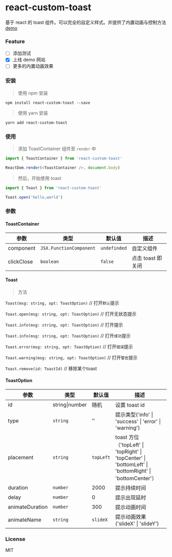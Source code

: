 # react-custom-toast
基于 react 的 toast 组件。可以完全的自定义样式。并提供了内置动画与控制方法[demo](https://zhzxang.github.io/demo/react-custom-toast)

### Feature

* [ ] 添加测试
* [x] 上线 demo 网站
* [ ] 更多的内置动画效果

### 安装

> 使用 npm 安装
```
npm install react-custom-toast --save
```

> 使用 yarn 安装

```
yarn add react-custom-toast
```

### 使用

> 添加 ToastContainer 组件至 `render` 中

``` js
import { ToastContainer } from 'react-custom-toast'

ReactDom.render(<ToastContainer />, document.body)
```

> 然后，开始使用 toast

``` js
import { Toast } from 'react-custom-toast'

Toast.open('hello,world')
```

### 参数

#### ToastContainer

| 参数 | 类型 | 默认值 | 描述 |
| -- | -- | -- | -- |
| component | `JSX.FunctionComponent` | `undefinded` | 自定义组件 |
| clickClose | `boolean` | `false` | 点击 toast 即关闭 |

#### Toast

> 方法

`Toast(msg: string, opt: ToastOption)`          // 打开`默认`提示

`Toast.open(msg: string, opt: ToastOption)`     // 打开无状态提示

`Toast.info(msg: string, opt: ToastOption)`     // 打开提示

`Toast.info(msg: string, opt: ToastOption)`     // 打开`成功`提示

`Toast.error(msg: string, opt: ToastOption)`    // 打开`错误`提示

`Toast.warning(msg: string, opt: ToastOption)`  // 打开`警告`提示

`Toast.remove(id: ToastId)`                     // 移除某个toast

#### ToastOption

| 参数 | 类型 | 默认值 | 描述 |
| -- | -- | -- | -- |
| id | string\|number | 随机 | 设置 toast id |
| type | `string` | '' | 提示类型('info' \| 'success' \| 'error' \| 'warning') |
| placement | `string` | `topLeft` | toast 方位（'topLeft' \| 'topRight' \| 'topCenter' \| 'bottomLeft' \| 'bottomRight' \| 'bottomCenter'） |
| duration | `number` | 2000 | 提示持续时间 |
| delay | `number` | 0 | 提示出现延时 |
| animateDuration | `number` | 300 | 提示动画时间 |
| animateName | `string` | `slideX` | 提示动画效果('slideX' \| 'slideY') |

### License
 
MIT
